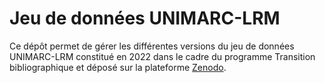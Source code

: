 # Jeu de données UNIMARC-LRM

Ce dépôt permet de gérer les différentes versions du jeu de données UNIMARC-LRM constitué en 2022 dans le cadre du programme Transition bibliographique et déposé sur la plateforme [Zenodo](https://doi.org/10.5281/zenodo.7358803).
